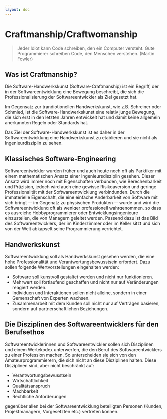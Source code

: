 ```yaml
---
layout: doc
---
```


# Craftmanship/Craftwomanship

> Jeder Idiot kann Code schreiben, den ein Computer versteht.
> Gute Programmierer schreiben Code, den Menschen verstehen. (Martin Fowler)

## Was ist Craftmanship?

Die Software-Handwerkskunst (Software-Craftmanship) ist ein Begriff, der in der Softwareentwicklung eine Bewegung beschreibt, die sich die  Professionalisierung der Softwareentwickler als Ziel gesetzt hat.

Im Gegensatz zur trandiotionellen Handwerkskunst, wie z.B. Schreiner oder Schmied, ist die Software-Handwerkskunst eine relativ junge Bewegung, die sich erst in den letzten Jahren entwickelt hat und damit keine allgemein anerkannten Regeln oder Standards hat.

Das Ziel der Software-Handwerkskunst ist es daher in der Softwareentwicklung eine Handwerkskunst zu etablieren und sie nicht als Ingenieurdisziplin zu sehen.

## Klassisches Software-Engineering

Softwareentwickler wurden früher und auch heute noch oft als Parktiker mit einem mathematischen Ansatz einer Ingenieursdisziplin gesehen.
Dieser Ansatz wird immer noch mit Eigenschaften verbunden, wie Berechenbarkeit und Präzision, jedoch wird auch eine gewisse Risikoaversion und geringe Professionalität mit der Softwareentwicklung verbindunden.
Durch die immaterielle Eigenschaft, die eine einfache Änderbarkeit von Software mit sich bringt -- im Gegenatz zu physischen Produkten -- wurde und wird die Softwareentwicklung oft als weniger professionell wahrgenommen, so dass es ausreiche Hobbyprogrammierer oder Entwicklungsingenieure einzustellen, die von Managern geleitet werden.
Passend dazu ist das Bild des Softwareentwicklers, der im Kinderzimmer oder im Keller sitzt und sich von der Welt abkapselt seine Programmierung verrichtet.

## Handwerkskunst

Softwareentwicklung soll als Handwerkskunst gesehen werden, die eine hohe Professionalität und Verantwortungsbewusstsein erfordert.
Dazu sollen folgende Wertvorstellungen eingehalten werden:

- Software soll kunstvoll gestaltet werden und nicht nur funktionieren.
- Mehrwert soll fortlaufend geschaffen und nicht nur auf Veränderungen reagiert werden.
- Individuen und Interaktionen sollen nicht alleine, sondern in einer Gemenschaft von Experten wachsen.
- Zusammenarbeit mit dem Kunden soll nicht nur auf Verträgen basieren, sondern auf partnerschaftlichen Beziehungen.

## Die Disziplinen des Softwareentwicklers für den Berufsethos

Softwareentwicklerinnen und Softwareentwickler sollen sich Disziplinen und einem Wertekodex unterwerfen, die den Beruf des Softwareentwicklers zu einer Profession machen.
So unterscheiden sie sich von den Amateurprogrammierern, die sich nicht an diese Disziplinen halten.
Diese Disziplinen sind, aber nicht beschränkt auf:

- Verantwortungsbewusstsein
- Wirtschaftlichkeit
- Qualitätsanspruch
- Machbarkeit
- Rechtliche Anforderungen

gegenüber allen bei der Softwareentwicklung beteiligten Personen (Kunden, Projektmanagern, Vorgesetzten etc.) vertreten können.

